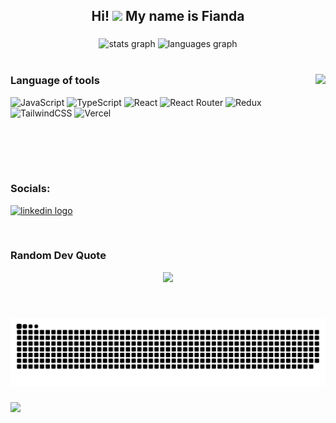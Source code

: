 <h2 align="center">Hi! <img src = "https://raw.githubusercontent.com/MartinHeinz/MartinHeinz/master/wave.gif" width = 30px>  My name is Fianda</h2>

###

<div align="center">
  <img src="https://github-readme-stats.vercel.app/api?username=fianda12&hide_title=false&hide_rank=false&show_icons=true&include_all_commits=true&count_private=true&disable_animations=false&theme=dracula&locale=en&hide_border=false" height="150" alt="stats graph"  />
  
  <img src="https://github-readme-stats.vercel.app/api/top-langs?username=fianda12&locale=en&hide_title=false&layout=compact&card_width=320&langs_count=5&theme=dracula&hide_border=false" height="150" alt="languages graph"  />
</div>

<br clear="both">

###

<img align="right" height="150" src="https://media.giphy.com/media/1W40UWS9peSru/giphy.gif"  />


### Language of tools


  ![JavaScript](https://img.shields.io/badge/javascript-%23323330.svg?style=for-the-badge&logo=javascript&logoColor=%23F7DF1E) 
  ![TypeScript](https://img.shields.io/badge/typescript-%23007ACC.svg?style=for-the-badge&logo=typescript&logoColor=white)
  ![React](https://img.shields.io/badge/react-%2320232a.svg?style=for-the-badge&logo=react&logoColor=%2361DAFB) 
  ![React Router](https://img.shields.io/badge/React_Router-CA4245?style=for-the-badge&logo=react-router&logoColor=white) 
  ![Redux](https://img.shields.io/badge/redux-%23593d88.svg?style=for-the-badge&logo=redux&logoColor=white) 
  ![TailwindCSS](https://img.shields.io/badge/tailwindcss-%2338B2AC.svg?style=for-the-badge&logo=tailwind-css&logoColor=white)
  ![Vercel](https://img.shields.io/badge/vercel-%23000000.svg?style=for-the-badge&logo=vercel&logoColor=white) 
  
  
  <br clear="both">



### Socials:

[<img src="https://img.shields.io/static/v1?message=LinkedIn&logo=linkedin&label=&color=0077B5&logoColor=white&labelColor=&style=for-the-badge" height="35" alt="linkedin logo"  />](https://www.linkedin.com/in/fikri-amanda-b18255262/)

<br clear="both">


### Random Dev Quote

<div align="center">
  
![](https://quotes-github-readme.vercel.app/api?type=horizontal&theme=radical)
  
</div>

###

<br clear="both">

<div align="center">
  

<picture>
  <source
    media="(prefers-color-scheme: dark)"
    srcset="
      https://raw.githubusercontent.com/fianda12/snk/output/github-contribution-grid-snake-dark.svg
    "
  />
  
  <source
    media="(prefers-color-scheme: light)"
    srcset="
      https://raw.githubusercontent.com/fianda12/snk/output/github-contribution-grid-snake.svg
    "
  />
  
  <img
    alt="github contribution grid snake animation"
    src="https://raw.githubusercontent.com/platane/snk/output/github-contribution-grid-snake.svg"
  />
</picture>
  
</div>


###

[![](https://visitcount.itsvg.in/api?id=fianda12&icon=0&color=0)](https://visitcount.itsvg.in)
